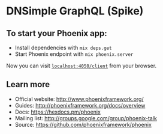 # DNSimple GraphQL (Spike)

## To start your Phoenix app:

  * Install dependencies with `mix deps.get`
  * Start Phoenix endpoint with `mix phoenix.server`

Now you can visit [`localhost:4050/client`](http://localhost:4050/client) from your browser.

## Learn more

  * Official website: http://www.phoenixframework.org/
  * Guides: http://phoenixframework.org/docs/overview
  * Docs: https://hexdocs.pm/phoenix
  * Mailing list: http://groups.google.com/group/phoenix-talk
  * Source: https://github.com/phoenixframework/phoenix
